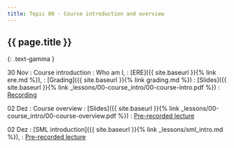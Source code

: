 ```yaml
---
title: Topic 00 - Course introduction and overview
---
```


## {{ page.title }}
{: .text-gamma }

30 Nov
: Course introduction
  : Who am I,
  : [ERE]({{ site.baseurl }}{% link ere.md %}),
  : [Grading]({{ site.baseurl }}{% link grading.md %})
: [Slides]({{ site.baseurl }}{% link _lessons/00-course_intro/00-course-intro.pdf %})
: [Recording](https://youtu.be/nYZKw0Krr_0)

02 Dez
: Course overview
: [Slides]({{ site.baseurl }}{% link _lessons/00-course_intro/00-course-overview.pdf %})
: [Pre-recorded lecture](https://www.youtube.com/playlist?list=PLeIbBi3CwMZwtZLp1C0jv1mmXL5wTWZ6k)

02 Dez
: [SML introduction]({{ site.baseurl }}{% link _lessons/sml_intro.md %}),
: [Pre-recorded lecture](https://www.youtube.com/playlist?list=PLeIbBi3CwMZxjkRr595OVUL2GC3zCouTm)
